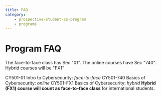 ```yaml
---
title: FAQ
category: 
    - prospective-student-cs-program
    - programs
---
```

# Program FAQ
The face-to-face class has Sec "01". The online courses have Sec "740".
Hybrid courses will be "FX1"

CY501-01 Intro to Cybersecurity: *face-to-face*
CY501-740 Basics of Cybersecurity: *online*
CY501-FX1 Basics of Cybersecurity: *hybrid*
**Hybrid (FX1) course will count as face-to-face class** for international students. 